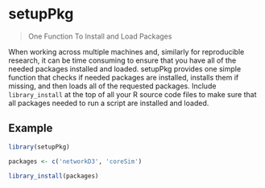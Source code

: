 # setupPkg

> One Function To Install and Load Packages

When working across multiple machines and, similarly for
reproducible research, it can be time consuming to ensure that you have
all of the needed packages installed and loaded. setupPkg provides one
simple function that checks if needed packages are installed, installs them
if missing, and then loads all of the requested packages. Include
`library_install` at the top of all your R source code files to make sure that
all packages needed to run a script are installed and loaded.

## Example

```r
library(setupPkg)

packages <- c('networkD3', 'coreSim')

library_install(packages)
```
